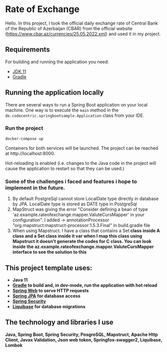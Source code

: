 # Rate of Exchange

Hello. In this project, I took the official daily exchange rate of Central Bank of the Republic of Azerbaijan (CBAR) from the official website (https://www.cbar.az/currencies/25.05.2022.xml) and used it in my project.
  
  
  ## Requirements

For building and running the application you need:

- [JDK 11]([http://www.oracle.com/technetwork/java/javase/downloads/jdk8-downloads-2133151.html](https://www.oracle.com/eg/java/technologies/javase/jdk11-archive-downloads.html))
- [Gradle ]([https://maven.apache.org](https://gradle.org/install/))

## Running the application locally

There are several ways to run a Spring Boot application on your local machine. One way is to execute the `main` method in the `de.codecentric.springbootsample.Application` class from your IDE.

### Run the project

```
docker-compose up
````

Containers for both services will be launched. The project can be reached at http://localhost:8000.

Hot-reloading is enabled (i.e. changes to the Java code in the project will cause the application to restart so that they 
can be used.)


### Some of the challenges i faced and features i hope to implement in the future.
1. By default PostgreSql cannot store LocalDate type directly in database by JPA. LocalDate type is stored as DATE type in PostgreSql
2. MapStruct was giving the error "Consider defining a bean of type 'az.example.rateofexchange.mapper.ValuteCursMapper' in your configuration".
I added  -> annotationProcessor "org.mapstruct:mapstruct-processor:1.5.3.Final" in build.gradle file
3. When using Mapstruct. I have a class that contains a Set<B> class inside A class and a Set<C> class inside it
var when I map this class using Mapstruct it doesn't generate the codes for C class. You can look inside the az.example.rateofexchange.mapper.ValuteCursMapper interface to see the solution to this

  ## This project template uses:

* Java 11
* [Gradle](https://gradle.org/) to build and, in dev-mode, run the application with hot reload
* [Spring Web](https://spring.io/guides/gs/serving-web-content/) to serve HTTP requests
* [Spring JPA](https://docs.spring.io/spring-data/jpa/docs/current/reference/html/) for database access
* [Spring Security](https://spring.io/guides/gs/securing-web/)
* [Liquibase](https://www.liquibase.org/) for database migrations
  
## The technology and libraries I use
Java, Spring Boot, Spring Security, PosgreSQL, Mapstruct, Apache Http Client, Javax Validation, Json web token, Springfox-swagger2, Liquibase, Lombok
  
  
